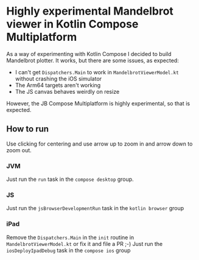 # Highly experimental Mandelbrot viewer in Kotlin Compose Multiplatform

As a way of experimenting with Kotlin Compose I decided to build Mandelbrot plotter. 
It works, but there are some issues, as expected:

- I can't get `Dispatchers.Main` to work in `MandelbrotViewerModel.kt` without crashing the iOS simulator
- The Arm64 targets aren't working
- The JS canvas behaves weirdly on resize

However, the JB Compose Multiplatform is highly experimental, so that is expected.

## How to run

Use clicking for centering and use arrow up to zoom in and arrow down to zoom out.

### JVM

Just run the `run` task in the `compose desktop` group.

### JS

Just run the `jsBrowserDevelopmentRun` task in the `kotlin browser` group

### iPad
Remove the `Dispatchers.Main` in the `init` routine in `MandelbrotViewerModel.kt` or fix it and file a PR ;-)
Just run the `iosDeployIpadDebug` task in the `compose ios` group

